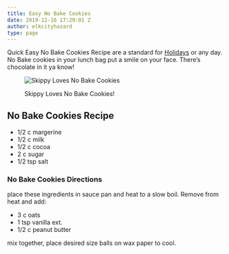 ```yaml
---
title: Easy No Bake Cookies
date: 2019-12-16 17:29:01 Z
author: elkcityhazard
type: page
---
```


Quick Easy No Bake Cookies Recipe are a standard for <a href="/wordpress/recipes-for-special-occasions-and-events/" rel="noopener noreferrer" target="_blank">Holidays</a> or any day. No Bake cookies in your lunch bag put a smile on your face. There&#8217;s chocolate in it ya know!<figure> 

![Skippy Loves No Bake Cookies][1] <figcaption>Skippy Loves No Bake Cookies!</figcaption></figure> 

## No Bake Cookies Recipe

  * 1/2 c margerine
  * 1/2 c milk
  * 1/2 c cocoa
  * 2 c sugar
  * 1/2 tsp salt

### No Bake Cookies Directions

place these ingredients in sauce pan and heat to a slow boil. Remove from heat and add:

  * 3 c oats
  * 1 tsp vanilla ext.
  * 1/2 c peanut butter

mix together, place desired size balls on wax paper to cool.

 [1]: http://www.quick-e-recipes.com/sitebuildercontent/sitebuilderpictures/.pond/skippy1024.JPG.w300h225.jpg